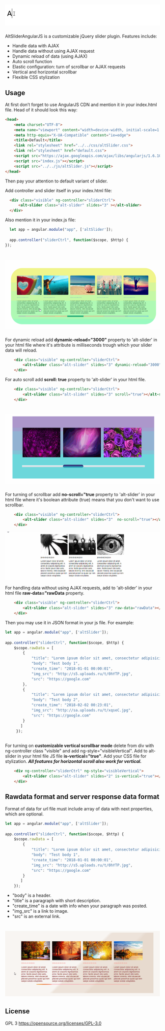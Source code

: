 # ![](https://github.com/Trixwell/altSliderAngular/blob/master/gif/slider.gif) 

AltSliderAngularJS is a customizable jQuery slider plugin. Features include:

* Handle data with AJAX
* Handle data without using AJAX request
* Dynamic reload of data (using AJAX)
* Auto scroll function
* Elastic configuration: turn of scrollbar or AJAX requests
* Vertical and horizontal scrollbar
* Flexible CSS stylization

## Usage


At first don’t forget to use AngularJS CDN and mention it in your index.html file. Head of it should look this way:

```html
<head>
    <meta charset="UTF-8">
    <meta name="viewport" content="width=device-width, initial-scale=1.0">
    <meta http-equiv="X-UA-Compatible" content="ie=edge">
    <title>Default</title>
    <link rel="stylesheet" href="../../css/altSlider.css">
    <link rel="stylesheet" href="default.css">
    <script src="https://ajax.googleapis.com/ajax/libs/angularjs/1.6.10/angular.min.js"></script>
    <script src="index.js"></script>
    <script src="../../js/altSlider.js"></script>
</head>
```

Then pay your attention to default variant of slider.

Add controller and slider itself in your index.html file:

```html
  <div class="visible" ng-controller="sliderCtrl">
      <alt-slider class="alt-slider" slides="3" ></alt-slider>
  </div>
```
Also mention it in your index.js file:
```js
  let app = angular.module("app", ['altSlider']);

  app.controller("sliderCtrl", function($scope, $http) {
});
```
# ![](https://github.com/Trixwell/altSliderAngular/blob/master/gif/third.gif) 

For dynamic reload add **dynamic-reload="3000"** property to 'alt-slider' in your html file where it's attribute is milliseconds trough which your slider data will reload.

```html
    <div class="visible" ng-controller="sliderCtrl">
        <alt-slider class="alt-slider" slides="3" dynamic-reload="3000"></alt-slider>
    </div>
```
For auto scroll add **scroll: true** property to 'alt-slider' in your html file.
```html
    <div class="visible" ng-controller="sliderCtrl">
        <alt-slider class="alt-slider" slides="3" scroll="true"></alt-slider>
    </div>
```
# ![](https://github.com/Trixwell/altSliderAngular/blob/master/gif/first.gif) 

For turning of scrollbar add **no-scroll="true** property to 'alt-slider' in your html file where it's boolean attribute (true) means that you don't want to use scrollbar. 
```html
    <div class="visible" ng-controller="sliderCtrl">
        <alt-slider class="alt-slider" slides="3"  no-scroll="true"></alt-slider>
    </div>
```
![](https://github.com/Trixwell/altSlider/blob/master/gif/no-scroll.gif)

For handling data without using AJAX requests, add to 'alt-slider' in your html file **raw-data="rawData** property. 
```html
    <div class="visible" ng-controller="sliderCtrl">
        <alt-slider class="alt-slider" slides="3" raw-data="rawData"></alt-slider>
    </div>
```
Then you may use it in JSON format in your js file. For example: 
```js
let app = angular.module("app", ['altSlider']);

app.controller("sliderCtrl", function($scope, $http) {
    $scope.rawData = [
        {
            "title": "Lorem ipsum dolor sit amet, consectetur adipisicing elit. A animi at corporis dignissimos error, facilis ipsum iste iusto, labore minima, nihil obcaecati placeat possimus quasi qui rem saepe soluta voluptates.",
            "body": "Test body 1",
            "create_time": "2018-01-01 00:00:01",
            "img_src": "http://s5.uploads.ru/t/0hYTP.jpg",
            "src": "https://google.com"
        },
        {
            "title": "Lorem ipsum dolor sit amet, consectetur adipisicing elit. A animi at corporis dignissimos error, facilis ipsum iste iusto, labore minima, nihil obcaecati placeat possimus quasi qui rem saepe soluta voluptates.",
            "body": "Test body 2",
            "create_time": "2018-02-02 00:23:01",
            "img_src": "http://sa.uploads.ru/t/xqseC.jpg",
            "src": "https://google.com"
        }
       ]
     });
     
```
For turning on **customizable vertical scrollbar mode**  delete from div with ng-controller class "visible" and add ng-style="visibleVertical". Add to alt-slider in your html file JS file **is-vertical="true"**. Add your CSS file for stylization. **_All features for horizontal scroll also work for vertical._**

```html
    <div ng-controller="sliderCtrl" ng-style="visibleVertical">
        <alt-slider class="alt-slider" slides="2" is-vertical="true"></alt-slider>
    </div>
```

## Rawdata format and server response data format

Format of data for url file must include array of data with next properties, which are optional.

```js
let app = angular.module("app", ['altSlider']);

app.controller("sliderCtrl", function($scope, $http) {
    $scope.rawData = [
        {
            "title": "Lorem ipsum dolor sit amet, consectetur adipisicing elit. A animi at corporis dignissimos error, facilis ipsum iste iusto, labore minima, nihil obcaecati placeat possimus quasi qui rem saepe soluta voluptates.",
            "body": "Test body 1",
            "create_time": "2018-01-01 00:00:01",
            "img_src": "http://s5.uploads.ru/t/0hYTP.jpg",
            "src": "https://google.com"
        }
       ]
    });
```

* "body" is a header.
* "title" is a paragraph with short description.
* "create_time" is a date with info when your paragraph was posted.
* "img_src" is a link to image.
* "src" is an external link.

# ![](https://github.com/Trixwell/altSliderAngular/blob/master/gif/second.gif) 

## License

GPL 3
https://opensource.org/licenses/GPL-3.0
